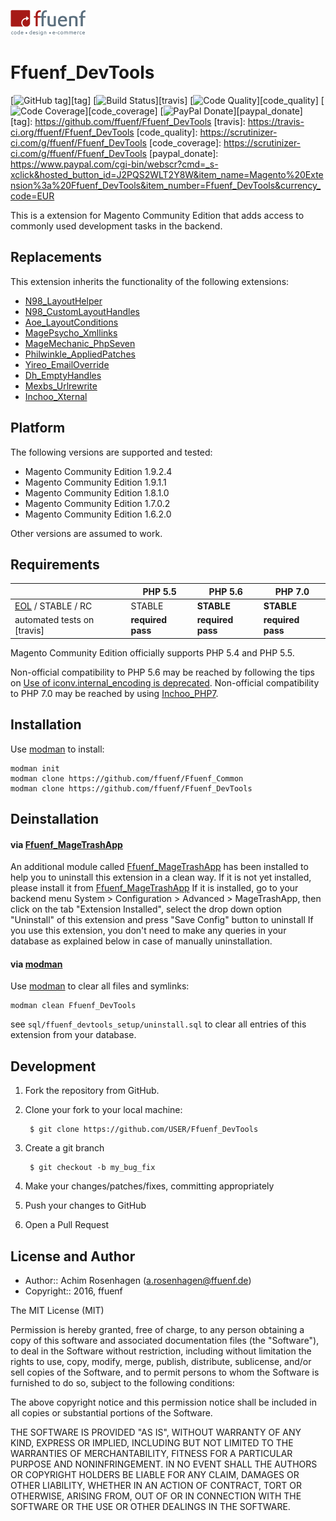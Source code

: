 <a href="http://www.ffuenf.de" title="ffuenf - code • design • e-commerce"><img src="https://github.com/ffuenf/Ffuenf_Common/blob/master/skin/adminhtml/default/default/ffuenf/ffuenf.png" alt="ffuenf - code • design • e-commerce" /></a>

Ffuenf_DevTools
===============
[![GitHub tag](https://img.shields.io/github/tag/ffuenf/Ffuenf_DevTools.svg)][tag]
[![Build Status](https://img.shields.io/travis/ffuenf/Ffuenf_DevTools.svg)][travis]
[![Code Quality](https://scrutinizer-ci.com/g/ffuenf/Ffuenf_DevTools/badges/quality-score.png)][code_quality]
[![Code Coverage](https://scrutinizer-ci.com/g/ffuenf/Ffuenf_DevTools/badges/coverage.png)][code_coverage]
[![PayPal Donate](https://img.shields.io/badge/paypal-donate-blue.svg)][paypal_donate]
[tag]: https://github.com/ffuenf/Ffuenf_DevTools
[travis]: https://travis-ci.org/ffuenf/Ffuenf_DevTools
[code_quality]: https://scrutinizer-ci.com/g/ffuenf/Ffuenf_DevTools
[code_coverage]: https://scrutinizer-ci.com/g/ffuenf/Ffuenf_DevTools
[paypal_donate]: https://www.paypal.com/cgi-bin/webscr?cmd=_s-xclick&hosted_button_id=J2PQS2WLT2Y8W&item_name=Magento%20Extension%3a%20Ffuenf_DevTools&item_number=Ffuenf_DevTools&currency_code=EUR

This is a extension for Magento Community Edition that adds access to commonly used development tasks in the backend.

Replacements
------------

This extension inherits the functionality of the following extensions:

* [N98_LayoutHelper](https://github.com/netz98/N98_LayoutHelper)
* [N98_CustomLayoutHandles](https://github.com/netz98/N98_CustomLayoutHandles)
* [Aoe_LayoutConditions](https://github.com/AOEpeople/Aoe_LayoutConditions)
* [MagePsycho_Xmllinks](https://github.com/MagePsycho/MagePsycho_Xmllinks)
* [MageMechanic_PhpSeven](https://github.com/MageMechanic/PhpSeven)
* [Philwinkle_AppliedPatches](https://github.com/philwinkle/Philwinkle_AppliedPatches)
* [Yireo_EmailOverride](https://github.com/yireo/Yireo_EmailOverride)
* [Dh_EmptyHandles](https://github.com/drewhunter/EmptyHandles)
* [Mexbs_Urlrewrite](http://www.mexbs.com/product/mass-delete-url-rewrites-free-magento-extension/)
* [Inchoo_Xternal](http://inchoo.net/magento/how-to-add-external-javascript-css-file-to-magento/)

Platform
--------

The following versions are supported and tested:

* Magento Community Edition 1.9.2.4
* Magento Community Edition 1.9.1.1
* Magento Community Edition 1.8.1.0
* Magento Community Edition 1.7.0.2
* Magento Community Edition 1.6.2.0

Other versions are assumed to work.

Requirements
------------

|                                                                     | PHP 5.5           | PHP 5.6           | PHP 7.0           |
| ------------------------------------------------------------------- | ----------------- | ----------------- | ----------------- |
| [EOL](https://secure.php.net/supported-versions.php) / STABLE / RC  | STABLE            | **STABLE**        | **STABLE**        |
| automated tests on [travis]                                         | **required pass** | **required pass** | **required pass** |

Magento Community Edition officially supports PHP 5.4 and PHP 5.5.

Non-official compatibility to PHP 5.6 may be reached by following the tips on [Use of iconv.internal_encoding is deprecated](https://magento.stackexchange.com/questions/34015/magento-1-9-php-5-6-use-of-iconv-internal-encoding-is-deprecated).
Non-official compatibility to PHP 7.0 may be reached by using [Inchoo_PHP7](https://github.com/Inchoo/Inchoo_PHP7).

Installation
------------

Use [modman](https://github.com/colinmollenhour/modman) to install:
```
modman init
modman clone https://github.com/ffuenf/Ffuenf_Common
modman clone https://github.com/ffuenf/Ffuenf_DevTools
```

Deinstallation
--------------

#### via [Ffuenf_MageTrashApp](https://github.com/ffuenf/Ffuenf_MageTrashApp)

An additional module called [Ffuenf_MageTrashApp](https://github.com/ffuenf/Ffuenf_MageTrashApp) has been installed to help you to uninstall this extension in a clean way.
If it is not yet installed, please install it from [Ffuenf_MageTrashApp](https://github.com/ffuenf/Ffuenf_MageTrashApp)
If it is installed, go to your backend menu System > Configuration > Advanced > MageTrashApp, then click on the tab "Extension Installed", select the drop down option "Uninstall" of this extension and press "Save Config" button to uninstall
If you use this extension, you don't need to make any queries in your database as explained below in case of manually uninstallation.

#### via [modman](https://github.com/colinmollenhour/modman)

Use [modman](https://github.com/colinmollenhour/modman) to clear all files and symlinks:
```
modman clean Ffuenf_DevTools
```
see `sql/ffuenf_devtools_setup/uninstall.sql` to clear all entries of this extension from your database.

Development
-----------
1. Fork the repository from GitHub.
2. Clone your fork to your local machine:

        $ git clone https://github.com/USER/Ffuenf_DevTools

3. Create a git branch

        $ git checkout -b my_bug_fix

4. Make your changes/patches/fixes, committing appropriately
5. Push your changes to GitHub
6. Open a Pull Request

License and Author
------------------

- Author:: Achim Rosenhagen (<a.rosenhagen@ffuenf.de>)
- Copyright:: 2016, ffuenf

The MIT License (MIT)

Permission is hereby granted, free of charge, to any person obtaining a copy
of this software and associated documentation files (the "Software"), to deal
in the Software without restriction, including without limitation the rights
to use, copy, modify, merge, publish, distribute, sublicense, and/or sell
copies of the Software, and to permit persons to whom the Software is
furnished to do so, subject to the following conditions:

The above copyright notice and this permission notice shall be included in all
copies or substantial portions of the Software.

THE SOFTWARE IS PROVIDED "AS IS", WITHOUT WARRANTY OF ANY KIND, EXPRESS OR
IMPLIED, INCLUDING BUT NOT LIMITED TO THE WARRANTIES OF MERCHANTABILITY,
FITNESS FOR A PARTICULAR PURPOSE AND NONINFRINGEMENT. IN NO EVENT SHALL THE
AUTHORS OR COPYRIGHT HOLDERS BE LIABLE FOR ANY CLAIM, DAMAGES OR OTHER
LIABILITY, WHETHER IN AN ACTION OF CONTRACT, TORT OR OTHERWISE, ARISING FROM,
OUT OF OR IN CONNECTION WITH THE SOFTWARE OR THE USE OR OTHER DEALINGS IN THE
SOFTWARE.